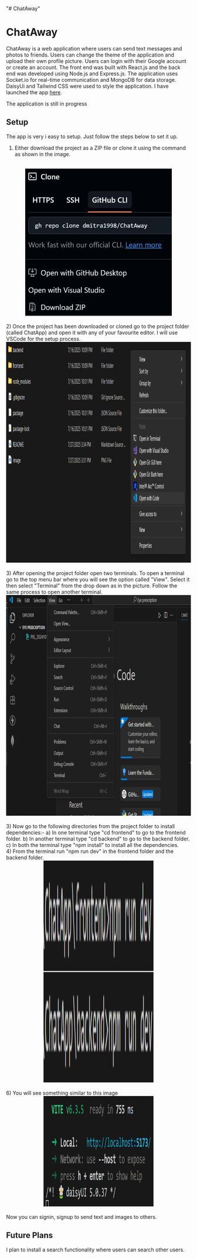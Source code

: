 "# ChatAway" 
# ChatAway

ChatAway is a web application where users can send text messages and photos to friends. Users can change the theme of the application and upload their own profile picture. Users can login with their Google account or create an account. The front end was built with React.js and the back end was developed using Node.js and Express.js. The application uses Socket.io for real-time communication and MongoDB for data storage. DaisyUi and Tailwind CSS were used to style the application. I have launched the app [here](https://chataway-refs.onrender.com/login). 

The application is still in progress

## Setup

The app is very i easy to setup. Just follow the steps below to set it up.
<br>
1) Either download the project as a ZIP file or clone it using the command as shown in the image.
<br>
<div align="center">
    <img src="https://raw.githubusercontent.com/dmitra1998/ChatAway/refs/heads/main/image.png" width="400" height="400" />
</div>
<br>
2) Once the project has been downloaded or cloned go to the project folder (called ChatApp) and open it with any of your favourite editor. I will use VSCode for the setup process.
<br>
<div align="center">
    <img src="https://raw.githubusercontent.com/dmitra1998/ChatAway/main/image-1.png" width="600" height="600" />
</div>
<br>
3) After opening the project folder open two terminals. To open a terminal go to the top menu bar where you will see the option called "View". Select it then select "Terminal" from the drop down as in the picture. Follow the same process to open another terminal.
<br>
<div align="center">
    <img src="https://raw.githubusercontent.com/dmitra1998/ChatAway/main/image-2.png" width="600" height="600" />
</div>
<br>
3) Now go to the following directories from the project folder to install dependencies:-
    a) In one terminal type "cd frontend" to go to the frontend folder.
    b) In another terminal type "cd backend" to go to the backend folder.
    c) In both the terminal type "npm install" to install all the dependencies.
<br>
4) From the terminal run "npm run dev" in the frontend folder and the backend folder.
<br>
<div align="center">
    <img src="https://raw.githubusercontent.com/dmitra1998/ChatAway/main/image-4.png" width="300" height="300" /> <br>
    <img src="https://raw.githubusercontent.com/dmitra1998/ChatAway/main/image-5.png" width="300" height="300" />
</div>
<br>
6) You will see something similar to this image
<br>
<div align="center">
    <img src="https://raw.githubusercontent.com/dmitra1998/ChatAway/main/image-6.png" width="300" height="300" />
</div>
<br>
Now you can signin, signup to send text and images to others.

## Future Plans

I plan to install a search functionality where users can search other users.
